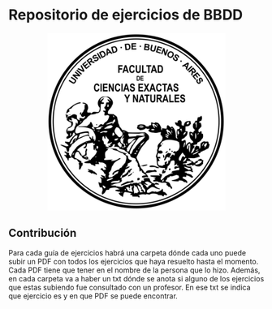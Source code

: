 # Repositorio de ejercicios de BBDD

<p align="center">
  <img src="https://github.com/JuaniAlvarezC/Bbdd-Matrix/blob/main/images/logo-fcenuba.png" width="350" height="350">
</p>

## Contribución

Para cada guía de ejercicios habrá una carpeta dónde cada uno puede subir un PDF con todos los ejercicios que haya resuelto hasta el momento. Cada PDF tiene que tener en el nombre de la persona que lo hizo.
Además, en cada carpeta va a haber un txt dónde se anota si alguno de los ejercicios que estas subiendo fue consultado con un profesor. En ese txt se indica que ejercicio es y en que PDF se puede encontrar. 
